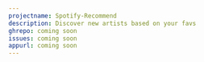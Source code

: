 ```yaml
---
projectname: Spotify-Recommend
description: Discover new artists based on your favs
ghrepo: coming soon
issues: coming soon
appurl: coming soon
---
```

